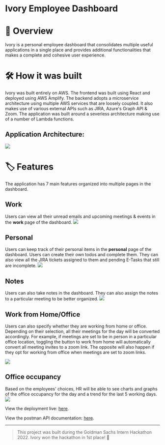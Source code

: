 # Ivory Employee Dashboard

# 📖 Overview
Ivory is a personal employee dashboard that consolidates multiple useful applications in a single place and provides additional functionalities that makes a complete and cohesive user experience.

# 🛠️ How it was built
Ivory was built entirely on AWS. The frontend was built using React and deployed using AWS Amplify. The backend adopts a microservice architecture using multiple AWS services that are loosely coupled. It also makes use of various external APIs such as JIRA, Azure's Graph API & Zoom. The application was built around a severless architecture making use of a number of Lambda functions.

## Application Architecture:
![](/images/ivory-architecture.png)

# 🏷️ Features
The application has 7 main features organized into multiple pages in the dashboard.

## Work
Users can view all their unread emails and upcoming meetings & events in the **work** page of the dashboard.
![](/images/work.png)

## Personal
Users can keep track of their personal items in the **personal** page of the dashboard. Users can create their own todos and complete them. They can also view all the JIRA tickets assigned to them and pending E-Tasks that still are incomplete.
![](/images/personal.png)

## Notes
Users can also take notes in the dashboard. They can also assign the notes to a particular meeting to be better organized.
![](/images/notes.png)

## Work from Home/Office
Users can also specify whether they are working from home or office. Depending on their selection, all their meetings for the day will be converted accordingly. For example, if meetings are set to be in person in a particular office location, toggling the button to work from home will automatically convert all meeting invites to a zoom link. The opposite will also happen if they opt for working from office when meetings are set to zoom links.

![](/images/wfh.png)

## Office occupancy
Based on the employees' choices, HR will be able to see charts and graphs of the office occupancy for the day and a trend for the last 5 working days.
![](/images/status.png)

View the deployment live: [here](https://master.d244xpuesvqu3t.amplifyapp.com/admin/office).

View the postman API documentation: [here](https://documenter.getpostman.com/view/16419990/UzJSHYG8).

---
> This project was built during the Goldman Sachs Intern Hackathon 2022. Ivory won the hackathon in 1st place! 🥳
